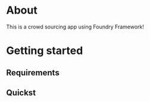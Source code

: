 # About

This is a crowd sourcing app using Foundry Framework!

# Getting started

## Requirements

## Quickst
